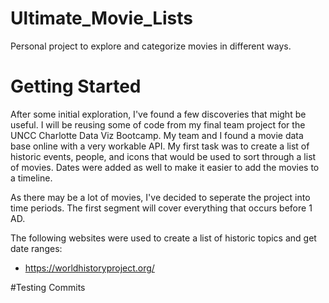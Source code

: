 # Ultimate_Movie_Lists
Personal project to explore and categorize movies in different ways.

# Getting Started
After some initial exploration, I've found a few discoveries that might be useful. I will be reusing some of code from my final team project for the UNCC Charlotte Data Viz Bootcamp. My team and I found a movie data base online with a very workable API. My first task was to create a list of historic events, people, and icons that would be used to sort through a list of movies. Dates were added as well to make it easier to add the movies to a timeline. 

As there may be a lot of movies, I've decided to seperate the project into time periods. The first segment will cover everything that occurs before 1 AD. 

The following websites were used to create a list of historic topics and get date ranges:
- https://worldhistoryproject.org/

#Testing Commits